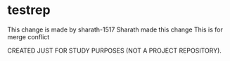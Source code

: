 # testrep

This change is made by sharath-1517
Sharath made this change
This is for merge conflict

CREATED JUST FOR STUDY PURPOSES (NOT A PROJECT REPOSITORY).
